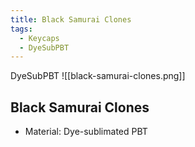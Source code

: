 ```yaml
---
title: Black Samurai Clones
tags:
  - Keycaps
  - DyeSubPBT
---
```

DyeSubPBT
![[black-samurai-clones.png]]

## Black Samurai Clones

- Material: Dye-sublimated PBT
